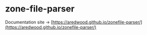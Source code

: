 # zone-file-parser


Documentation site -> [https://aredwood.github.io/zonefile-parser/](https://aredwood.github.io/zonefile-parser/)